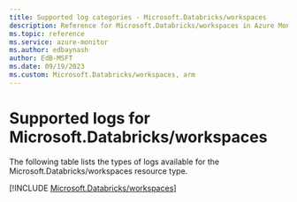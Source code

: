 ```yaml
---
title: Supported log categories - Microsoft.Databricks/workspaces
description: Reference for Microsoft.Databricks/workspaces in Azure Monitor Logs.
ms.topic: reference
ms.service: azure-monitor
ms.author: edbaynash
author: EdB-MSFT
ms.date: 09/19/2023
ms.custom: Microsoft.Databricks/workspaces, arm
---
```





# Supported logs for Microsoft.Databricks/workspaces  
The following table lists the types of logs available for the Microsoft.Databricks/workspaces resource type.
  
  
[!INCLUDE [Microsoft.Databricks/workspaces](./includes/Microsoft-Databricks-workspaces-logs-include.md)]
  
